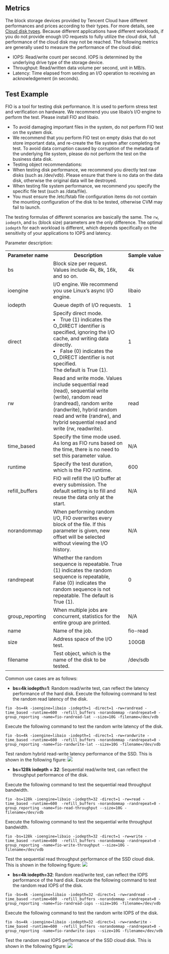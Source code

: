 ## Metrics
The block storage devices provided by Tencent Cloud have different performances and prices according to their types. For more details, see [Cloud disk types](https://intl.cloud.tencent.com/document/product/362/31636). Because different applications have different workloads, if you do not provide enough I/O requests to fully utilize the cloud disk, full performance of the cloud disk may not be reached.
The following metrics are generally used to measure the performance of the cloud disk:
- IOPS: Read/write count per second. IOPS is determined by the underlying drive type of the storage device.
- Throughput: Read/written data volume per second, unit in MB/s.
- Latency: Time elapsed from sending an I/O operation to receiving an acknowledgement (in seconds).

## Test Example
FIO is a tool for testing disk performance. It is used to perform stress test and verification on hardware. We recommend you use libaio’s I/O engine to perform the test. Please install FIO and libaio.
>
- To avoid damaging important files in the system, do not perform FIO test on the system disk.
- We recommend that you perform FIO test on empty disks that do not store important data, and re-create the file system after completing the test. To avoid data corruption caused by corruption of the metadata of the underlying file system, please do not perform the test on the business data disk.
- Testing object recommendations:
 - When testing disk performance, we recommend you directly test raw disks (such as /dev/vdb). Please ensure that there is no data on the data disk, otherwise the original data will be destroyed.
 - When testing file system performance, we recommend you specify the specific file test (such as /data/file).
- You must ensure the /etc/fstab file configuration items do not contain the mounting configuration of the disk to be tested, otherwise CVM may fail to launch.

The testing formulas of different scenarios are basically the same. The `rw`, `iodepth`, and `bs` (block size) parameters are the only difference. The optimal `iodepth` for each workload is different, which depends specifically on the sensitivity of your applications to IOPS and latency.

Parameter description:

<table>
     <tr>
         <th nowrap="nowrap">Parameter name</th>   
		 <th>Description</th>
         <th nowrap="nowrap">Sample value</th> 
     </tr>
	 <tr>
         <td>bs</td>
		 <td>Block size per request. Values include 4k, 8k, 16k, and so on.</td>
         <td>4k</td>
     </tr>
	 <tr>
         <td>ioengine</td>
		 <td>I/O engine. We recommend you use Linux’s async I/O engine.</td>
         <td>libaio</td>
     </tr>
	 <tr>
         <td>iodepth</td>
		 <td>Queue depth of I/O requests.</td>
         <td>1</td>
     </tr>
	 <tr>
         <td>direct</td>
		 <td>Specify direct mode.<li>True (1) indicates the O_DIRECT identifier is specified, ignoring the I/O cache, and writing data directly.</li><li>False (0) indicates the O_DIRECT identifier is not specified.</li> The default is True (1).</td>
         <td>1</td>
     </tr>
	 <tr>
         <td>rw</td>
		 <td>Read and write mode. Values include sequential read (read), sequential write (write), random read (randread), random write (randwrite), hybrid random read and write (randrw), and hybrid sequential read and write (rw, readwrite).</td>
         <td>read</td>
     </tr>
	 <tr>
         <td>time_based</td>
		 <td>Specify the time mode used. As long as FIO runs based on the time, there is no need to set this parameter value.</td>
         <td>N/A</td>
     </tr>
	 <tr>
         <td>runtime</td>
		 <td>Specify the test duration, which is the FIO runtime.</td>
         <td>600</td>
     </tr>
	 <tr>
         <td>refill_buffers</td>
		 <td>FIO will refill the I/O buffer at every submission. The default setting is to fill and reuse the data only at the start.</td>
         <td>N/A</td>
     </tr>
         <td>norandommap</td>
		 <td>When performing random I/O, FIO overwrites every block of the file. If this parameter is given, new offset will be selected without viewing the I/O history.</td>
         <td>N/A</td>
     </tr>
	 <tr>
         <td>randrepeat</td>
		 <td>Whether the random sequence is repeatable. True (1) indicates the random sequence is repeatable, False (0) indicates the random sequence is not repeatable. The default is True (1).</td>
         <td>0</td>
     </tr>
         <td>group_reporting</td>
		 <td>When multiple jobs are concurrent, statistics for the entire group are printed.</td>
         <td>N/A</td>
     </tr>
	 <tr>
         <td>name</td>
		 <td>Name of the job.</td>
         <td>fio-read</td>
     </tr>
         <td>size</td>
		 <td>Address space of the I/O test.</td>
         <td>100GB</td>
     </tr>
	 <tr>
         <td>filename</td>
		 <td>Test object, which is the name of the disk to be tested.</td>
         <td>/dev/sdb</td>
     </tr>
</table>

Common use cases are as follows:
- **bs=4k iodepth=1**: Random read/write test, can reflect the latency performance of the hard disk.
Execute the following command to test the random read latency of the disk.
```
fio -bs=4k -ioengine=libaio -iodepth=1 -direct=1 -rw=randread -time_based -runtime=600  -refill_buffers -norandommap -randrepeat=0 -group_reporting -name=fio-randread-lat --size=10G -filename=/dev/vdb
```
Execute the following command to test the random write latency of the disk.
```
fio -bs=4k -ioengine=libaio -iodepth=1 -direct=1 -rw=randwrite -time_based -runtime=600  -refill_buffers -norandommap -randrepeat=0 -group_reporting -name=fio-randwrite-lat --size=10G -filename=/dev/vdb
```
Test random hybrid read-write latency performance of the SSD. This is shown in the following figure:
 ![](https://main.qcloudimg.com/raw/57383658ddbfaf95ed1f9adb925e1bbf.png)

- **bs=128k iodepth = 32**: Sequential read/write test, can reflect the throughput performance of the disk.

Execute the following command to test the sequential read throughput bandwidth.
```
fio -bs=128k -ioengine=libaio -iodepth=32 -direct=1 -rw=read -time_based -runtime=600  -refill_buffers -norandommap -randrepeat=0 -group_reporting -name=fio-read-throughput --size=10G -filename=/dev/vdb
```

Execute the following command to test the sequential write throughput bandwidth.
```
fio -bs=128k -ioengine=libaio -iodepth=32 -direct=1 -rw=write -time_based -runtime=600  -refill_buffers -norandommap -randrepeat=0 -group_reporting -name=fio-write-throughput --size=10G -filename=/dev/vdb
```
Test the sequential read throughput performance of the SSD cloud disk. This is shown in the following figure:
 ![](https://main.qcloudimg.com/raw/b3985fa277ad837b7314e568541e62b1.png)
 - **bs=4k iodepth=32**: Random read/write test, can reflect the IOPS performance of the hard disk.
Execute the following command to test the random read IOPS of the disk.
```
fio -bs=4k -ioengine=libaio -iodepth=32 -direct=1 -rw=randread -time_based -runtime=600  -refill_buffers -norandommap -randrepeat=0 -group_reporting -name=fio-randread-iops --size=10G -filename=/dev/vdb
```
Execute the following command to test the random write IOPS of the disk.
```
fio -bs=4k -ioengine=libaio -iodepth=32 -direct=1 -rw=randwrite -time_based -runtime=600  -refill_buffers -norandommap -randrepeat=0 -group_reporting -name=fio-randwrite-iops --size=10G -filename=/dev/vdb
```
Test the random read IOPS performance of the SSD cloud disk. This is shown in the following figure:
  ![](//mccdn.qcloud.com/static/img/9a9621f1eaec3f630fbad75f8d3820ee/image.png)
